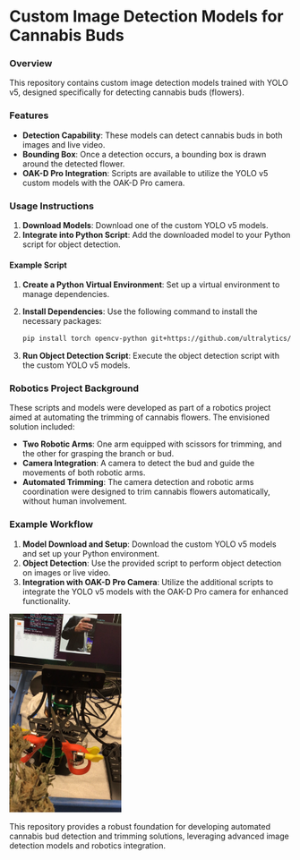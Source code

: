 # Custom Image Detection Models for Cannabis Buds

### Overview

This repository contains custom image detection models trained with YOLO v5, designed specifically for detecting cannabis buds (flowers).

### Features

- **Detection Capability**: These models can detect cannabis buds in both images and live video.
- **Bounding Box**: Once a detection occurs, a bounding box is drawn around the detected flower.
- **OAK-D Pro Integration**: Scripts are available to utilize the YOLO v5 custom models with the OAK-D Pro camera.

### Usage Instructions

1. **Download Models**: Download one of the custom YOLO v5 models.
2. **Integrate into Python Script**: Add the downloaded model to your Python script for object detection.

#### Example Script

1. **Create a Python Virtual Environment**: Set up a virtual environment to manage dependencies.
2. **Install Dependencies**: Use the following command to install the necessary packages:

    ```bash
    pip install torch opencv-python git+https://github.com/ultralytics/yolov5
    ```

3. **Run Object Detection Script**: Execute the object detection script with the custom YOLO v5 models.

### Robotics Project Background

These scripts and models were developed as part of a robotics project aimed at automating the trimming of cannabis flowers. The envisioned solution included:

- **Two Robotic Arms**: One arm equipped with scissors for trimming, and the other for grasping the branch or bud.
- **Camera Integration**: A camera to detect the bud and guide the movements of both robotic arms.
- **Automated Trimming**: The camera detection and robotic arms coordination were designed to trim cannabis flowers automatically, without human involvement.

### Example Workflow

1. **Model Download and Setup**: Download the custom YOLO v5 models and set up your Python environment.
2. **Object Detection**: Use the provided script to perform object detection on images or live video.
3. **Integration with OAK-D Pro Camera**: Utilize the additional scripts to integrate the YOLO v5 models with the OAK-D Pro camera for enhanced functionality.

<img src="images/prototype_examples(1).PNG" alt="Product Screenshot" width="200"/>


This repository provides a robust foundation for developing automated cannabis bud detection and trimming solutions, leveraging advanced image detection models and robotics integration.
